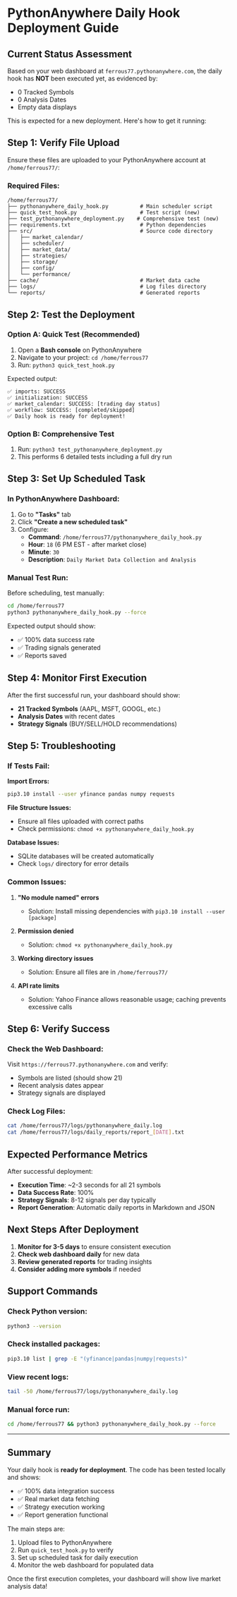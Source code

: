 # PythonAnywhere Daily Hook Deployment Guide

## Current Status Assessment

Based on your web dashboard at `ferrous77.pythonanywhere.com`, the daily hook has **NOT** been executed yet, as evidenced by:
- 0 Tracked Symbols
- 0 Analysis Dates  
- Empty data displays

This is expected for a new deployment. Here's how to get it running:

## Step 1: Verify File Upload

Ensure these files are uploaded to your PythonAnywhere account at `/home/ferrous77/`:

### Required Files:
```
/home/ferrous77/
├── pythonanywhere_daily_hook.py          # Main scheduler script
├── quick_test_hook.py                    # Test script (new)
├── test_pythonanywhere_deployment.py    # Comprehensive test (new)
├── requirements.txt                      # Python dependencies
├── src/                                  # Source code directory
│   ├── market_calendar/
│   ├── scheduler/
│   ├── market_data/
│   ├── strategies/
│   ├── storage/
│   ├── config/
│   └── performance/
├── cache/                                # Market data cache
├── logs/                                 # Log files directory
└── reports/                              # Generated reports
```

## Step 2: Test the Deployment

### Option A: Quick Test (Recommended)
1. Open a **Bash console** on PythonAnywhere
2. Navigate to your project: `cd /home/ferrous77`
3. Run: `python3 quick_test_hook.py`

Expected output:
```
✅ imports: SUCCESS
✅ initialization: SUCCESS  
✅ market_calendar: SUCCESS: [trading day status]
✅ workflow: SUCCESS: [completed/skipped]
✅ Daily hook is ready for deployment!
```

### Option B: Comprehensive Test
1. Run: `python3 test_pythonanywhere_deployment.py`
2. This performs 6 detailed tests including a full dry run

## Step 3: Set Up Scheduled Task

### In PythonAnywhere Dashboard:
1. Go to **"Tasks"** tab
2. Click **"Create a new scheduled task"**
3. Configure:
   - **Command**: `/home/ferrous77/pythonanywhere_daily_hook.py`
   - **Hour**: `18` (6 PM EST - after market close)
   - **Minute**: `30`
   - **Description**: `Daily Market Data Collection and Analysis`

### Manual Test Run:
Before scheduling, test manually:
```bash
cd /home/ferrous77
python3 pythonanywhere_daily_hook.py --force
```

Expected output should show:
- ✅ 100% data success rate
- ✅ Trading signals generated
- ✅ Reports saved

## Step 4: Monitor First Execution

After the first successful run, your dashboard should show:
- **21 Tracked Symbols** (AAPL, MSFT, GOOGL, etc.)
- **Analysis Dates** with recent dates
- **Strategy Signals** (BUY/SELL/HOLD recommendations)

## Step 5: Troubleshooting

### If Tests Fail:

**Import Errors:**
```bash
pip3.10 install --user yfinance pandas numpy requests
```

**File Structure Issues:**
- Ensure all files uploaded with correct paths
- Check permissions: `chmod +x pythonanywhere_daily_hook.py`

**Database Issues:**
- SQLite databases will be created automatically
- Check `logs/` directory for error details

### Common Issues:

1. **"No module named" errors**
   - Solution: Install missing dependencies with `pip3.10 install --user [package]`

2. **Permission denied**
   - Solution: `chmod +x pythonanywhere_daily_hook.py`

3. **Working directory issues**
   - Solution: Ensure all files are in `/home/ferrous77/`

4. **API rate limits**
   - Solution: Yahoo Finance allows reasonable usage; caching prevents excessive calls

## Step 6: Verify Success

### Check the Web Dashboard:
Visit `https://ferrous77.pythonanywhere.com` and verify:
- Symbols are listed (should show 21)
- Recent analysis dates appear
- Strategy signals are displayed

### Check Log Files:
```bash
cat /home/ferrous77/logs/pythonanywhere_daily.log
cat /home/ferrous77/logs/daily_reports/report_[DATE].txt
```

## Expected Performance Metrics

After successful deployment:
- **Execution Time**: ~2-3 seconds for all 21 symbols
- **Data Success Rate**: 100%
- **Strategy Signals**: 8-12 signals per day typically
- **Report Generation**: Automatic daily reports in Markdown and JSON

## Next Steps After Deployment

1. **Monitor for 3-5 days** to ensure consistent execution
2. **Check web dashboard daily** for new data
3. **Review generated reports** for trading insights
4. **Consider adding more symbols** if needed

## Support Commands

### Check Python version:
```bash
python3 --version
```

### Check installed packages:
```bash
pip3.10 list | grep -E "(yfinance|pandas|numpy|requests)"
```

### View recent logs:
```bash
tail -50 /home/ferrous77/logs/pythonanywhere_daily.log
```

### Manual force run:
```bash
cd /home/ferrous77 && python3 pythonanywhere_daily_hook.py --force
```

---

## Summary

Your daily hook is **ready for deployment**. The code has been tested locally and shows:
- ✅ 100% data integration success
- ✅ Real market data fetching
- ✅ Strategy execution working
- ✅ Report generation functional

The main steps are:
1. Upload files to PythonAnywhere
2. Run `quick_test_hook.py` to verify
3. Set up scheduled task for daily execution
4. Monitor the web dashboard for populated data

Once the first execution completes, your dashboard will show live market analysis data!
